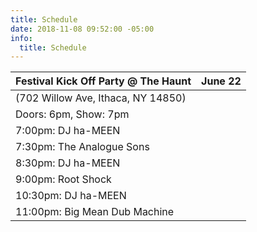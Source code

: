 ```yaml
---
title: Schedule
date: 2018-11-08 09:52:00 -05:00
info:
  title: Schedule
---
```


| Festival Kick Off Party @ The Haunt | June 22 |
|-------------------------------------|--------:|
| (702 Willow Ave, Ithaca, NY 14850)  |         |
| Doors: 6pm, Show: 7pm               |         |
| 7:00pm: DJ ha-MEEN                  |         |
| 7:30pm: The Analogue Sons           |         |
| 8:30pm: DJ ha-MEEN                  |         |
| 9:00pm: Root Shock                  |         |
| 10:30pm: DJ ha-MEEN                 |         |
| 11:00pm: Big Mean Dub Machine       |         |